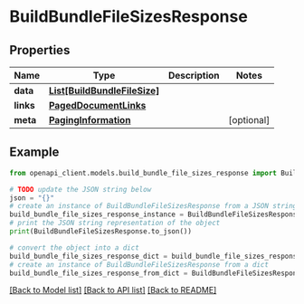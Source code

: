 # BuildBundleFileSizesResponse


## Properties

Name | Type | Description | Notes
------------ | ------------- | ------------- | -------------
**data** | [**List[BuildBundleFileSize]**](BuildBundleFileSize.md) |  | 
**links** | [**PagedDocumentLinks**](PagedDocumentLinks.md) |  | 
**meta** | [**PagingInformation**](PagingInformation.md) |  | [optional] 

## Example

```python
from openapi_client.models.build_bundle_file_sizes_response import BuildBundleFileSizesResponse

# TODO update the JSON string below
json = "{}"
# create an instance of BuildBundleFileSizesResponse from a JSON string
build_bundle_file_sizes_response_instance = BuildBundleFileSizesResponse.from_json(json)
# print the JSON string representation of the object
print(BuildBundleFileSizesResponse.to_json())

# convert the object into a dict
build_bundle_file_sizes_response_dict = build_bundle_file_sizes_response_instance.to_dict()
# create an instance of BuildBundleFileSizesResponse from a dict
build_bundle_file_sizes_response_from_dict = BuildBundleFileSizesResponse.from_dict(build_bundle_file_sizes_response_dict)
```
[[Back to Model list]](../README.md#documentation-for-models) [[Back to API list]](../README.md#documentation-for-api-endpoints) [[Back to README]](../README.md)


